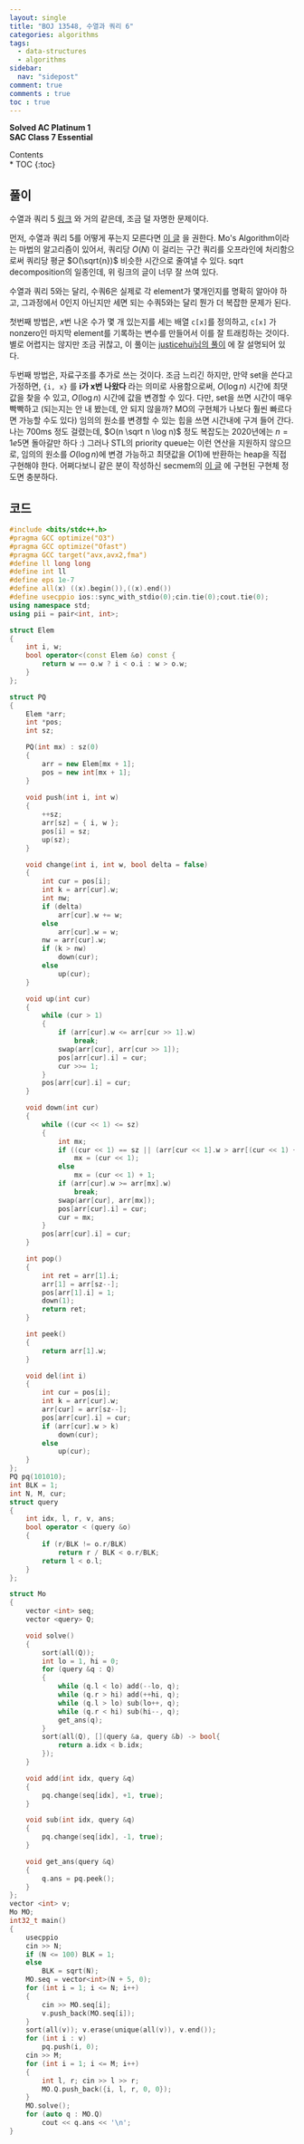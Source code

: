 ```yaml
---
layout: single
title: "BOJ 13548, 수열과 쿼리 6"
categories: algorithms
tags:
  - data-structures
  - algorithms
sidebar:
  nav: "sidepost"
comment: true
comments : true
toc : true
---
```


**Solved AC Platinum 1**  
**SAC Class 7 Essential**
<div id="toc">
Contents
</div>
* TOC
{:toc}

## 풀이 
수열과 쿼리 5 [링크](https://www.acmicpc.net/problem/13547) 와 거의 같은데, 조금 덜 자명한 문제이다. 

먼저, 수열과 쿼리 5를 어떻게 푸는지 모른다면 [이 글](http://www.secmem.org/blog/2019/02/09/mo's-algorithm/) 을 권한다. Mo's Algorithm이라는 마법의 알고리즘이 있어서, 쿼리당 $O(N)$ 이 걸리는 구간 쿼리를 오프라인에 처리함으로써 쿼리당 평균 $O(\sqrt{n})$ 비슷한 시간으로 줄여낼 수 있다. sqrt decomposition의 일종인데, 위 링크의 글이 너무 잘 쓰여 있다.

수열과 쿼리 5와는 달리, 수쿼6은 실제로 각 element가 몇개인지를 명확히 알아야 하고, 그과정에서 0인지 아닌지만 세면 되는 수쿼5와는 달리 뭔가 더 복잡한 문제가 된다. 

첫번째 방법은, $x$번 나온 수가 몇 개 있는지를 세는 배열 `c[x]`를 정의하고, `c[x]` 가 nonzero인 마지막 element를 기록하는 변수를 만들어서 이를 잘 트래킹하는 것이다. 별로 어렵지는 않지만 조금 귀찮고, 이 풀이는 [justicehui님의 풀이](https://justicehui.github.io/ps/2019/06/13/BOJ13548/) 에 잘 설명되어 있다. 

두번째 방법은, 자료구조를 추가로 쓰는 것이다. 조금 느리긴 하지만, 만약 set을 쓴다고 가정하면, `{i, x}` 를 **i가 x번 나왔다** 라는 의미로 사용함으로써, $O(\log n)$ 시간에 최댓값을 찾을 수 있고, $O(\log n)$ 시간에 값을 변경할 수 있다. 다만, set을 쓰면 시간이 매우 빡빡하고 (되는지는 안 내 봤는데, 안 되지 않을까? MO의 구현체가 나보다 훨씬 빠르다면 가능할 수도 있다) 임의의 원소를 변경할 수 있는 힙을 쓰면 시간내에 구겨 들어 간다. 나는 700ms 정도 걸렸는데, $O(n \sqrt n \log n)$ 정도 복잡도는 2020년에는 $n = 1e5$면 돌아갈만 하다 :) 그러나 STL의 priority queue는 이런 연산을 지원하지 않으므로, 임의의 원소를 $O(\log n)$에 변경 가능하고 최댓값을 $O(1)$에 반환하는 heap을 직접 구현해야 한다. 어쩌다보니 같은 분이 작성하신 secmem의 [이 글](http://www.secmem.org/blog/2020/08/16/heap/) 에 구현된 구현체 정도면 충분하다.

## 코드 
```cpp
#include <bits/stdc++.h>
#pragma GCC optimize("O3")
#pragma GCC optimize("Ofast")
#pragma GCC target("avx,avx2,fma")
#define ll long long
#define int ll
#define eps 1e-7
#define all(x) ((x).begin()),((x).end())
#define usecppio ios::sync_with_stdio(0);cin.tie(0);cout.tie(0);
using namespace std;
using pii = pair<int, int>;

struct Elem
{
    int i, w;
    bool operator<(const Elem &o) const {
        return w == o.w ? i < o.i : w > o.w;
    }
};

struct PQ
{
    Elem *arr;
    int *pos;
    int sz;

    PQ(int mx) : sz(0)
    {
        arr = new Elem[mx + 1];
        pos = new int[mx + 1];
    }
    
    void push(int i, int w)
    {
        ++sz;
        arr[sz] = { i, w };
        pos[i] = sz;
        up(sz);
    }

    void change(int i, int w, bool delta = false)
    {
        int cur = pos[i];
        int k = arr[cur].w;
        int nw;
        if (delta)
            arr[cur].w += w;
        else
            arr[cur].w = w;
        nw = arr[cur].w;
        if (k > nw)
            down(cur);
        else
            up(cur);
    }

    void up(int cur)
    {
        while (cur > 1)
        {
            if (arr[cur].w <= arr[cur >> 1].w)
                break;
            swap(arr[cur], arr[cur >> 1]);
            pos[arr[cur].i] = cur;
            cur >>= 1;
        }
        pos[arr[cur].i] = cur;
    }

    void down(int cur)
    {
        while ((cur << 1) <= sz)
        {
            int mx;
            if ((cur << 1) == sz || (arr[cur << 1].w > arr[(cur << 1) + 1].w))
                mx = (cur << 1);
            else
                mx = (cur << 1) + 1;
            if (arr[cur].w >= arr[mx].w)
                break;
            swap(arr[cur], arr[mx]);
            pos[arr[cur].i] = cur;
            cur = mx;
        }
        pos[arr[cur].i] = cur;
    }

    int pop()
    {
        int ret = arr[1].i;
        arr[1] = arr[sz--];
        pos[arr[1].i] = 1;
        down(1);
        return ret;
    }

    int peek()
    {
        return arr[1].w;
    }

    void del(int i)
    {
        int cur = pos[i];
        int k = arr[cur].w;
        arr[cur] = arr[sz--];
        pos[arr[cur].i] = cur;
        if (arr[cur].w > k)
            down(cur);
        else
            up(cur);
    }
};
PQ pq(101010);
int BLK = 1;
int N, M, cur;
struct query
{
    int idx, l, r, v, ans;
    bool operator < (query &o)
    {
        if (r/BLK != o.r/BLK)
            return r / BLK < o.r/BLK;
        return l < o.l;
    }
};

struct Mo
{
    vector <int> seq;
    vector <query> Q;

    void solve()
    {
        sort(all(Q));
        int lo = 1, hi = 0;
        for (query &q : Q)
        {
            while (q.l < lo) add(--lo, q);
            while (q.r > hi) add(++hi, q);
            while (q.l > lo) sub(lo++, q);
            while (q.r < hi) sub(hi--, q);
            get_ans(q);
        }
        sort(all(Q), [](query &a, query &b) -> bool{
            return a.idx < b.idx;
        });
    }

    void add(int idx, query &q)
    {
        pq.change(seq[idx], +1, true);
    }

    void sub(int idx, query &q)
    {
        pq.change(seq[idx], -1, true);
    }

    void get_ans(query &q)
    {
        q.ans = pq.peek();
    }
};
vector <int> v;
Mo MO;
int32_t main()
{
    usecppio
    cin >> N;
    if (N <= 100) BLK = 1;
    else
        BLK = sqrt(N);
    MO.seq = vector<int>(N + 5, 0);
    for (int i = 1; i <= N; i++)
    {
        cin >> MO.seq[i];
        v.push_back(MO.seq[i]);
    }
    sort(all(v)); v.erase(unique(all(v)), v.end());
    for (int i : v)
        pq.push(i, 0);
    cin >> M;
    for (int i = 1; i <= M; i++)
    {
        int l, r; cin >> l >> r;
        MO.Q.push_back({i, l, r, 0, 0});
    }
    MO.solve();
    for (auto q : MO.Q)
        cout << q.ans << '\n';
}
```